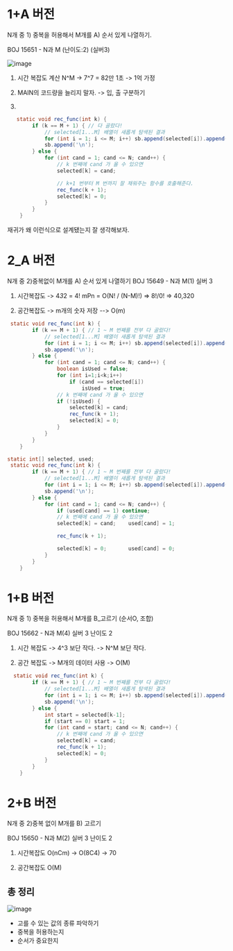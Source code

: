 # 1+A 버전
N개 중 1) 중복을 허용해서
M개를  A) 순서 있게 나열하기.

BOJ 15651 - N과 M (난이도:2) (실버3)


![image](https://user-images.githubusercontent.com/102513932/177707286-993903cd-4c33-4557-baa3-3f0afd48339e.png)

1) 시간 복잡도 계산
   N^M -> 7^7 = 82만
   1초 -> 1억 가정

2) MAIN의 코드량을 늘리지 말자.
-> 입, 출 구분하기

3) 
```JAVA
   static void rec_func(int k) {
        if (k == M + 1) { // 다 골랐다!
            // selected[1...M] 배열이 새롭게 탐색된 결과
            for (int i = 1; i <= M; i++) sb.append(selected[i]).append(' ');
            sb.append('\n');
        } else {
            for (int cand = 1; cand <= N; cand++) {
                // k 번째에 cand 가 올 수 있으면
                selected[k] = cand;

                // k+1 번부터 M 번까지 잘 채워주는 함수를 호출해준다.
                rec_func(k + 1);
                selected[k] = 0;
            }
        }
    }
```

재귀가 왜 이런식으로 설계됐는지 잘 생각해보자.
# 2_A 버전
N개 중 2)중복없이
M개를 A) 순서 있게 나열하기
BOJ 15649 - N과 M(1) 실버 3

1) 시간복잡도 -> 4*3*2 = 4!
mPn = O(N! / (N-M)!) => 8!/0! => 40,320

2) 공간복잡도 -> m개의 숫자 저장 --> O(m)

```java
 static void rec_func(int k) {
        if (k == M + 1) { // 1 ~ M 번째를 전부 다 골랐다!
            // selected[1...M] 배열이 새롭게 탐색된 결과
            for (int i = 1; i <= M; i++) sb.append(selected[i]).append(' ');
            sb.append('\n');
        } else {
            for (int cand = 1; cand <= N; cand++) {
                boolean isUsed = false;
                for (int i=1;i<k;i++)
                    if (cand == selected[i])
                        isUsed = true;
                // k 번째에 cand 가 올 수 있으면
                if (!isUsed) {
                    selected[k] = cand;
                    rec_func(k + 1);
                    selected[k] = 0;
                }
            }
        }
    }
```

```java 
static int[] selected, used;
 static void rec_func(int k) {
        if (k == M + 1) { // 1 ~ M 번째를 전부 다 골랐다!
            // selected[1...M] 배열이 새롭게 탐색된 결과
            for (int i = 1; i <= M; i++) sb.append(selected[i]).append(' ');
            sb.append('\n');
        } else {
            for (int cand = 1; cand <= N; cand++) {
                if (used[cand] == 1) continue;
                // k 번째에 cand 가 올 수 있으면
                selected[k] = cand;    used[cand] = 1;

                rec_func(k + 1);

                selected[k] = 0;       used[cand] = 0;
            }
        }
    }
```
# 1+B 버전
N개 중 1) 중복을 허용해서
M개를 B_고르기 (순서O, 조합)

BOJ 15662 - N과 M(4)
실버 3 난이도 2

1. 시간 복잡도
-> 4^3 보단 작다.
-> N^M 보단 작다.

2. 공간 복잡도
-> M개의 데이터 사용
-> O(M)

```JAVA
  static void rec_func(int k) {
        if (k == M + 1) { // 1 ~ M 번째를 전부 다 골랐다!
            // selected[1...M] 배열이 새롭게 탐색된 결과
            for (int i = 1; i <= M; i++) sb.append(selected[i]).append(' ');
            sb.append('\n');
        } else {
            int start = selected[k-1];
            if (start == 0) start = 1;
            for (int cand = start; cand <= N; cand++) {
                // k 번째에 cand 가 올 수 있으면
                selected[k] = cand;
                rec_func(k + 1);
                selected[k] = 0;
            }
        }
    }
```

# 2+B 버전

N개 중 2)중복 없이
M개를 B) 고르기

BOJ 15650 - N과 M(2)
실버 3 난이도 2

1) 시간복잡도
O(nCm) -> O(8C4) -> 70

2) 공간복잡도
O(M)



## 총 정리
![image](https://user-images.githubusercontent.com/102513932/177747891-ea4da75f-2a5d-4c59-b03e-14de94d156a6.png)

- 고를 수 있는 값의 종류 파악하기
- 중복을 허용하는지
- 순서가 중요한지
